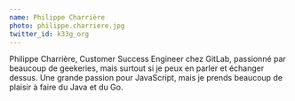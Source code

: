 ```yaml
---
name: Philippe Charrière
photo: philippe.charriere.jpg
twitter_id: k33g_org
---
```


Philippe Charrière, Customer Success Engineer chez GitLab, passionné par beaucoup de geekeries, mais surtout si je peux en parler et échanger dessus. Une grande passion pour JavaScript, mais je prends beaucoup de plaisir à faire du Java et du Go.
